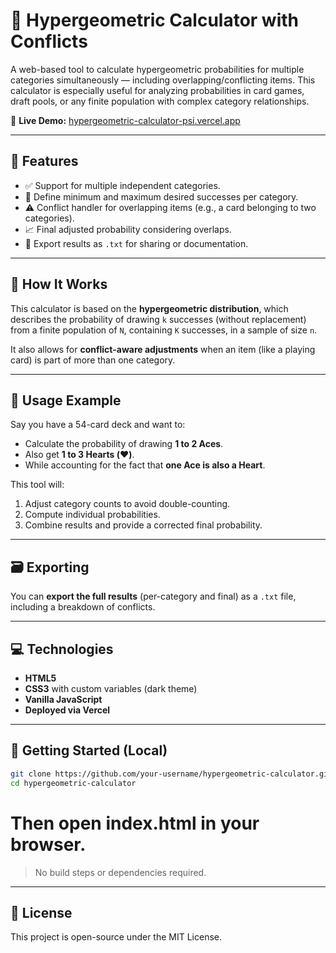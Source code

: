 # 🎲 Hypergeometric Calculator with Conflicts

A web-based tool to calculate hypergeometric probabilities for multiple categories simultaneously — including overlapping/conflicting items. This calculator is especially useful for analyzing probabilities in card games, draft pools, or any finite population with complex category relationships.

🔗 **Live Demo:** [hypergeometric-calculator-psi.vercel.app](https://hypergeometric-calculator-psi.vercel.app/)

---

## 📌 Features

- ✅ Support for multiple independent categories.
- 🔄 Define minimum and maximum desired successes per category.
- ⚠️ Conflict handler for overlapping items (e.g., a card belonging to two categories).
- 📈 Final adjusted probability considering overlaps.
- 📄 Export results as `.txt` for sharing or documentation.

---

## 📐 How It Works

This calculator is based on the **hypergeometric distribution**, which describes the probability of drawing `k` successes (without replacement) from a finite population of `N`, containing `K` successes, in a sample of size `n`.

It also allows for **conflict-aware adjustments** when an item (like a playing card) is part of more than one category.

---

## 🧮 Usage Example

Say you have a 54-card deck and want to:

- Calculate the probability of drawing **1 to 2 Aces**.
- Also get **1 to 3 Hearts (♥️)**.
- While accounting for the fact that **one Ace is also a Heart**.

This tool will:

1. Adjust category counts to avoid double-counting.
2. Compute individual probabilities.
3. Combine results and provide a corrected final probability.

---

## 🗃 Exporting

You can **export the full results** (per-category and final) as a `.txt` file, including a breakdown of conflicts.

---

## 💻 Technologies

- **HTML5**
- **CSS3** with custom variables (dark theme)
- **Vanilla JavaScript**
- **Deployed via Vercel**

---

## 🚀 Getting Started (Local)

```bash
git clone https://github.com/your-username/hypergeometric-calculator.git
cd hypergeometric-calculator
```

# Then open index.html in your browser.
> No build steps or dependencies required.

---

## 📃 License

This project is open-source under the MIT License.